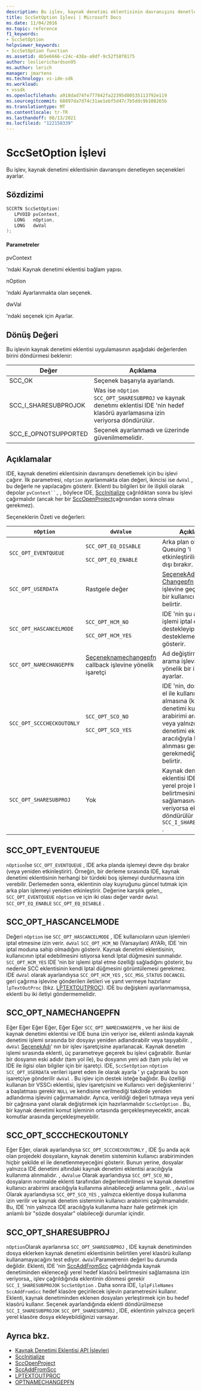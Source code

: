 ```yaml
---
description: Bu işlev, kaynak denetimi eklentisinin davranışını denetleyen seçenekleri ayarlar.
title: SccSetOption Işlevi | Microsoft Docs
ms.date: 11/04/2016
ms.topic: reference
f1_keywords:
- SccSetOption
helpviewer_keywords:
- SccSetOption function
ms.assetid: 4b5e6666-c24c-438a-a9df-9c52f58f8175
author: leslierichardson95
ms.author: lerich
manager: jmartens
ms.technology: vs-ide-sdk
ms.workload:
- vssdk
ms.openlocfilehash: a918dad74fe777842fa22395d80535113792e119
ms.sourcegitcommit: 68897da7d74c31ae1ebf5d47c7b5ddc9b108265b
ms.translationtype: MT
ms.contentlocale: tr-TR
ms.lasthandoff: 08/13/2021
ms.locfileid: "122158339"
---
```

# <a name="sccsetoption-function"></a>SccSetOption İşlevi
Bu işlev, kaynak denetimi eklentisinin davranışını denetleyen seçenekleri ayarlar.

## <a name="syntax"></a>Sözdizimi

```cpp
SCCRTN SccSetOption(
   LPVOID pvContext,
   LONG   nOption,
   LONG   dwVal
);
```

#### <a name="parameters"></a>Parametreler
 pvContext

'ndaki Kaynak denetimi eklentisi bağlam yapısı.

 nOption

'ndaki Ayarlanmakta olan seçenek.

 dwVal

'ndaki seçenek için Ayarlar.

## <a name="return-value"></a>Dönüş Değeri
 Bu işlevin kaynak denetimi eklentisi uygulamasının aşağıdaki değerlerden birini döndürmesi beklenir:

|Değer|Açıklama|
|-----------|-----------------|
|SCC_OK|Seçenek başarıyla ayarlandı.|
|SCC_I_SHARESUBPROJOK|Was ise `nOption` `SCC_OPT_SHARESUBPROJ` ve kaynak denetımı eklentisi IDE 'nin hedef klasörü ayarlamasına izin veriyorsa döndürülür.|
|SCC_E_OPNOTSUPPORTED|Seçenek ayarlanmadı ve üzerinde güvenilmemelidir.|

## <a name="remarks"></a>Açıklamalar
 IDE, kaynak denetimi eklentisinin davranışını denetlemek için bu işlevi çağırır. İlk parametresi, `nOption` ayarlanmakta olan değeri, ikincisi ise `dwVal` , bu değerle ne yapılacağını gösterir. Eklenti bu bilgileri bir ile ilişkili olarak depolar `pvContext``,` , böylece IDE, [SccInitialize](../extensibility/sccinitialize-function.md) çağrıldıktan sonra bu işlevi çağırmalıdır (ancak her bir [SccOpenProject](../extensibility/sccopenproject-function.md)çağrısından sonra olması gerekmez).

 Seçeneklerin Özeti ve değerleri:

|`nOption`|`dwValue`|Açıklama|
|---------------|---------------|-----------------|
|`SCC_OPT_EVENTQUEUE`|`SCC_OPT_EQ_DISABLE`<br /><br /> `SCC_OPT_EQ_ENABLE`|Arka plan olay Queuing 'i etkinleştirilir/devre dışı bırakır.|
|`SCC_OPT_USERDATA`|Rastgele değer|[SeçenekAdı Changepfn](../extensibility/optnamechangepfn.md) callback işlevine geçirilecek bir kullanıcı değeri belirtir.|
|`SCC_OPT_HASCANCELMODE`|`SCC_OPT_HCM_NO`<br /><br /> `SCC_OPT_HCM_YES`|IDE 'nin şu anda bir işlemi iptal etmeyi destekleyip desteklemediğini gösterir.|
|`SCC_OPT_NAMECHANGEPFN`|[Seçeneknamechangepfn](../extensibility/optnamechangepfn.md) callback işlevine yönelik işaretçi|Ad değiştirme geri arama işlevine yönelik bir işaretçi ayarlar.|
|`SCC_OPT_SCCCHECKOUTONLY`|`SCC_OPT_SCO_NO`<br /><br /> `SCC_OPT_SCO_YES`|IDE 'nin, dosyalarını el ile kullanıma almasına (kaynak denetimi kullanıcı arabirimi aracılığıyla) veya yalnızca kaynak denetimi eklentisi aracılığıyla kullanıma alınması gerekip gerekmediğini belirtir.|
|`SCC_OPT_SHARESUBPROJ`|Yok|Kaynak denetimi eklentisi IDE 'nin yerel proje klasörünü belirtmesini sağlamasına izin veriyorsa eklenti döndürülür `SCC_I_SHARESUBPROJOK` .|

## <a name="scc_opt_eventqueue"></a>SCC_OPT_EVENTQUEUE
 `nOption`İse `SCC_OPT_EVENTQUEUE` , IDE arka planda işlemeyi devre dışı bırakır (veya yeniden etkinleştirir). Örneğin, bir derleme sırasında IDE, kaynak denetimi eklentisinin herhangi bir türdeki boş işlemeyi durdurmasına izin verebilir. Derlemeden sonra, eklentinin olay kuyruğunu güncel tutmak için arka plan işlemeyi yeniden etkinleştirir. Değerine karşılık gelen,, `SCC_OPT_EVENTQUEUE` `nOption` ve için iki olası değer vardır `dwVal` `SCC_OPT_EQ_ENABLE` `SCC_OPT_EQ_DISABLE` .

## <a name="scc_opt_hascancelmode"></a>SCC_OPT_HASCANCELMODE
 Değeri `nOption` ise `SCC_OPT_HASCANCELMODE` , IDE kullanıcıların uzun işlemleri iptal etmesine izin verir. `dwVal` `SCC_OPT_HCM_NO` (Varsayılan) AYARı, IDE 'nin iptal moduna sahip olmadığını gösterir. Kaynak denetimi eklentisinin, kullanıcının iptal edebilmesini istiyorsa kendi Iptal düğmesini sunmalıdır. `SCC_OPT_HCM_YES` IDE 'nin bir işlemi iptal etme özelliği sağladığını gösterir, bu nedenle SCC eklentisinin kendi Iptal düğmesini görüntülemesi gerekmez. IDE `dwVal` olarak ayarlandıysa `SCC_OPT_HCM_YES` , `SCC_MSG_STATUS` `DOCANCEL` geri çağırma işlevine gönderilen iletileri ve yanıt vermeye hazırlanır `lpTextOutProc` (bkz. [LPTEXTOUTPROC](../extensibility/lptextoutproc.md)). IDE bu değişkeni ayarlanmamışsa, eklenti bu iki iletiyi göndermemelidir.

## <a name="scc_opt_namechangepfn"></a>SCC_OPT_NAMECHANGEPFN
 Eğer Eğer Eğer Eğer, Eğer Eğer `SCC_OPT_NAMECHANGEPFN` , ve her ikisi de kaynak denetimi eklentisi ve IDE buna izin veriyor ise, eklenti aslında kaynak denetimi işlemi sırasında bir dosyayı yeniden adlandırabilir veya taşıyabilir. , `dwVal` [SeçenekAdı](../extensibility/optnamechangepfn.md)' nın bir işlev işaretçisine ayarlanacak. Kaynak denetim işlemi sırasında eklenti, üç parametreye geçerek bu işlevi çağırabilir. Bunlar bir dosyanın eski adıdır (tam yol ile), bu dosyanın yeni adı (tam yolu ile) ve IDE ile ilgisi olan bilgiler için bir işaretçi. IDE, `SccSetOption` `nOption` `SCC_OPT_USERDATA` verileri işaret eden ile olarak ayarla ' yı çağırarak bu son işaretçiye gönderilir `dwVal` . Bu işlev için destek isteğe bağlıdır. Bu özelliği kullanan bir VSSCı eklentisi, işlev işaretçisini ve Kullanıcı veri değişkenlerini ' a başlatması gerekir `NULL` ve kendisine verilmediği takdirde yeniden adlandırma işlevini çağırmamalıdır. Ayrıca, verildiği değeri tutmaya veya yeni bir çağrısına yanıt olarak değiştirmek için hazırlanmalıdır `SccSetOption` . Bu, bir kaynak denetimi komut işleminin ortasında gerçekleşmeyecektir, ancak komutlar arasında gerçekleşmeyebilir.

## <a name="scc_opt_scccheckoutonly"></a>SCC_OPT_SCCCHECKOUTONLY
 Eğer Eğer, olarak ayarlandıysa `SCC_OPT_SCCCHECKOUTONLY` , IDE Şu anda açık olan projedeki dosyaların, kaynak denetim sisteminin kullanıcı arabiriminden hiçbir şekilde el ile denetlenmeyeceğini gösterir. Bunun yerine, dosyalar yalnızca IDE denetimi altındaki kaynak denetimi eklentisi aracılığıyla kullanıma alınmalıdır. , `dwValue` Olarak ayarlandıysa `SCC_OPT_SCO_NO` , dosyaların normalde eklenti tarafından değerlendirilmesi ve kaynak denetimi kullanıcı arabirimi aracılığıyla kullanıma alınabileceği anlamına gelir. , `dwValue` Olarak ayarlandıysa `SCC_OPT_SCO_YES` , yalnızca eklentiye dosya kullanıma izin verilir ve kaynak denetim sisteminin kullanıcı arabirimi çağrılmamalıdır. Bu, IDE 'nin yalnızca IDE aracılığıyla kullanıma hazır hale getirmek için anlamlı bir "sözde dosyalar" olabileceği durumlar içindir.

## <a name="scc_opt_sharesubproj"></a>SCC_OPT_SHARESUBPROJ
 `nOption`Olarak ayarlanırsa `SCC_OPT_SHARESUBPROJ` , IDE kaynak denetiminden dosya eklerken kaynak denetimi eklentisinin belirtilen yerel klasörü kullanıp kullanamayacağını test ediyor. `dwVal`Parametrenin değeri bu durumda değildir. Eklenti, IDE 'nin [SccAddFromScc](../extensibility/sccaddfromscc-function.md) çağrıldığında kaynak denetiminden ekleneceği yerel hedef klasörü belirtmesini sağlamasına izin veriyorsa,, işlev çağrıldığında eklentinin dönmesi gerekir `SCC_I_SHARESUBPROJOK` `SccSetOption` . Daha sonra IDE, `lplpFileNames` `SccAddFromScc` hedef klasöre geçirilecek işlevin parametresini kullanır. Eklenti, kaynak denetiminden eklenen dosyaları yerleştirmek için bu hedef klasörü kullanır. Seçenek ayarlandığında eklenti döndürülmezse `SCC_I_SHARESUBPROJOK` `SCC_OPT_SHARESUBPROJ` , IDE, eklentinin yalnızca geçerli yerel klasöre dosya ekleyebildiğinizi varsayar.

## <a name="see-also"></a>Ayrıca bkz.
- [Kaynak Denetimi Eklentisi API İşlevleri](../extensibility/source-control-plug-in-api-functions.md)
- [SccInitialize](../extensibility/sccinitialize-function.md)
- [SccOpenProject](../extensibility/sccopenproject-function.md)
- [SccAddFromScc](../extensibility/sccaddfromscc-function.md)
- [LPTEXTOUTPROC](../extensibility/lptextoutproc.md)
- [OPTNAMECHANGEPFN](../extensibility/optnamechangepfn.md)
